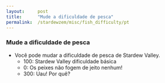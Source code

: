 ```yaml
---
layout:     post
title:      "Mude a dificuldade de pesca"
permalink:  /stardewzem/misc/fish_difficulty/pt
---
```


### **Mude a dificuldade de pesca**

* Você pode mudar a dificuldade de pesca de Stardew Valley.
  * 100: Stardew Valley dificuldade básica
  *   0: Os peixes não fogem de jeito nenhum!
  * 300: Uau! Por quê?

<br/>
<br/>
